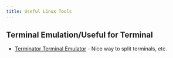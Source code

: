 ```yaml
---
title: Useful Linux Tools
---
```


## Terminal Emulation/Useful for Terminal

* [Terminator Terminal Emulator](https://gnome-terminator.org/) -
  Nice way to split terminals, etc.
